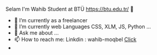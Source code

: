 Selam I'm Wahib Student at BTÜ https://btu.edu.tr/ 👋

- 🔭 I’m currently as a freelancer
- 🌱 I’m currently web Languages CSS, XLM, JS, Python  ...
- 💬 Ask me about ...
- 📫 How to reach me: Linkdin : wahib-moqbel [Click](https://www.linkedin.com/in/wahib-moqbel-b5b7241ba)
- 


